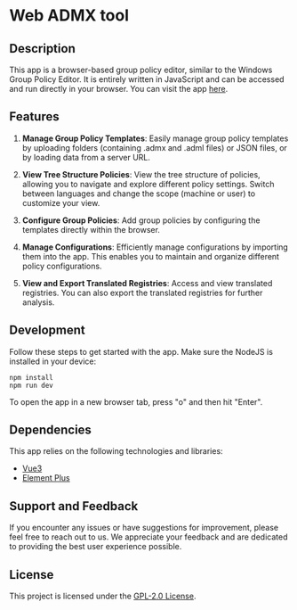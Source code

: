 # Web ADMX tool

## Description

This app is a browser-based group policy editor, similar to the Windows Group Policy Editor. It is entirely written in JavaScript and can be accessed and run directly in your browser. You can visit the app [here](https://nekogong.gitee.io/web-admx-tool).

## Features

1. **Manage Group Policy Templates**: Easily manage group policy templates by uploading folders (containing .admx and .adml files) or JSON files, or by loading data from a server URL.

2. **View Tree Structure Policies**: View the tree structure of policies, allowing you to navigate and explore different policy settings. Switch between languages and change the scope (machine or user) to customize your view.

3. **Configure Group Policies**: Add group policies by configuring the templates directly within the browser.

4. **Manage Configurations**: Efficiently manage configurations by importing them into the app. This enables you to maintain and organize different policy configurations.

5. **View and Export Translated Registries**: Access and view translated registries. You can also export the translated registries for further analysis.

## Development

Follow these steps to get started with the app. Make sure the NodeJS is installed in your device:

```
npm install
npm run dev
```

To open the app in a new browser tab, press "o" and then hit "Enter".

## Dependencies

This app relies on the following technologies and libraries:

- [Vue3](https://vuejs.org/)
- [Element Plus](https://element-plus.org/en-US/)

## Support and Feedback

If you encounter any issues or have suggestions for improvement, please feel free to reach out to us. We appreciate your feedback and are dedicated to providing the best user experience possible.

## License

This project is licensed under the [GPL-2.0 License](LICENSE).
